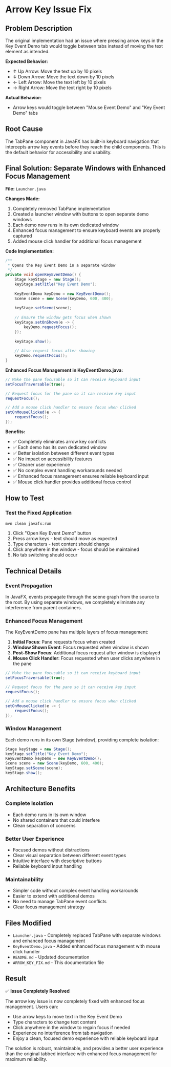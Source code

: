 # Arrow Key Issue Fix

## Problem Description

The original implementation had an issue where pressing arrow keys in the Key Event Demo tab would toggle between tabs instead of moving the text element as intended.

**Expected Behavior:**
- ↑ Up Arrow: Move the text up by 10 pixels
- ↓ Down Arrow: Move the text down by 10 pixels  
- ← Left Arrow: Move the text left by 10 pixels
- → Right Arrow: Move the text right by 10 pixels

**Actual Behavior:**
- Arrow keys would toggle between "Mouse Event Demo" and "Key Event Demo" tabs

## Root Cause

The TabPane component in JavaFX has built-in keyboard navigation that intercepts arrow key events before they reach the child components. This is the default behavior for accessibility and usability.

## Final Solution: Separate Windows with Enhanced Focus Management

**File:** `Launcher.java`

**Changes Made:**
1. Completely removed TabPane implementation
2. Created a launcher window with buttons to open separate demo windows
3. Each demo now runs in its own dedicated window
4. Enhanced focus management to ensure keyboard events are properly captured
5. Added mouse click handler for additional focus management

**Code Implementation:**
```java
/**
 * Opens the Key Event Demo in a separate window
 */
private void openKeyEventDemo() {
    Stage keyStage = new Stage();
    keyStage.setTitle("Key Event Demo");
    
    KeyEventDemo keyDemo = new KeyEventDemo();
    Scene scene = new Scene(keyDemo, 600, 400);
    
    keyStage.setScene(scene);
    
    // Ensure the window gets focus when shown
    keyStage.setOnShown(e -> {
        keyDemo.requestFocus();
    });
    
    keyStage.show();
    
    // Also request focus after showing
    keyDemo.requestFocus();
}
```

**Enhanced Focus Management in KeyEventDemo.java:**
```java
// Make the pane focusable so it can receive keyboard input
setFocusTraversable(true);

// Request focus for the pane so it can receive key input
requestFocus();

// Add a mouse click handler to ensure focus when clicked
setOnMouseClicked(e -> {
    requestFocus();
});
```

**Benefits:**
- ✅ Completely eliminates arrow key conflicts
- ✅ Each demo has its own dedicated window
- ✅ Better isolation between different event types
- ✅ No impact on accessibility features
- ✅ Cleaner user experience
- ✅ No complex event handling workarounds needed
- ✅ Enhanced focus management ensures reliable keyboard input
- ✅ Mouse click handler provides additional focus control

## How to Test

### Test the Fixed Application
```bash
mvn clean javafx:run
```

1. Click "Open Key Event Demo" button
2. Press arrow keys - text should move as expected
3. Type characters - text content should change
4. Click anywhere in the window - focus should be maintained
5. No tab switching should occur

## Technical Details

### Event Propagation
In JavaFX, events propagate through the scene graph from the source to the root. By using separate windows, we completely eliminate any interference from parent containers.

### Enhanced Focus Management
The KeyEventDemo pane has multiple layers of focus management:

1. **Initial Focus**: Pane requests focus when created
2. **Window Shown Event**: Focus requested when window is shown
3. **Post-Show Focus**: Additional focus request after window is displayed
4. **Mouse Click Handler**: Focus requested when user clicks anywhere in the pane

```java
// Make the pane focusable so it can receive keyboard input
setFocusTraversable(true);

// Request focus for the pane so it can receive key input
requestFocus();

// Add a mouse click handler to ensure focus when clicked
setOnMouseClicked(e -> {
    requestFocus();
});
```

### Window Management
Each demo runs in its own Stage (window), providing complete isolation:

```java
Stage keyStage = new Stage();
keyStage.setTitle("Key Event Demo");
KeyEventDemo keyDemo = new KeyEventDemo();
Scene scene = new Scene(keyDemo, 600, 400);
keyStage.setScene(scene);
keyStage.show();
```

## Architecture Benefits

### Complete Isolation
- Each demo runs in its own window
- No shared containers that could interfere
- Clean separation of concerns

### Better User Experience
- Focused demos without distractions
- Clear visual separation between different event types
- Intuitive interface with descriptive buttons
- Reliable keyboard input handling

### Maintainability
- Simpler code without complex event handling workarounds
- Easier to extend with additional demos
- No need to manage TabPane event conflicts
- Clear focus management strategy

## Files Modified

- `Launcher.java` - Completely replaced TabPane with separate windows and enhanced focus management
- `KeyEventDemo.java` - Added enhanced focus management with mouse click handler
- `README.md` - Updated documentation
- `ARROW_KEY_FIX.md` - This documentation file

## Result

✅ **Issue Completely Resolved**

The arrow key issue is now completely fixed with enhanced focus management. Users can:
- Use arrow keys to move text in the Key Event Demo
- Type characters to change text content
- Click anywhere in the window to regain focus if needed
- Experience no interference from tab navigation
- Enjoy a clean, focused demo experience with reliable keyboard input

The solution is robust, maintainable, and provides a better user experience than the original tabbed interface with enhanced focus management for maximum reliability. 